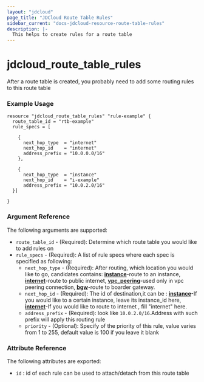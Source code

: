 ```yaml
---
layout: "jdcloud"
page_title: "JDCloud Route Table Rules"
sidebar_current: "docs-jdcloud-resource-route-table-rules"
description: |-
  This helps to create rules for a route table
---
```


# jdcloud\_route\_table\_rules

After a route table is created, you probably need to add some routing rules to this route table

### Example Usage

```hcl
resource "jdcloud_route_table_rules" "rule-example" {
  route_table_id = "rtb-example"
  rule_specs = [

    {
      next_hop_type  = "internet"
      next_hop_id    = "internet"
      address_prefix = "10.0.0.0/16"
    },

    {
      next_hop_type  = "instance"
      next_hop_id    = "i-example"
      address_prefix = "10.0.2.0/16"
  }]

}
```

### Argument Reference 

The following arguments are supported:

* `route_table_id` - \(Required\): Determine which route table you would like to add rules on
* `rule_specs` - \(Required\): A list of rule specs where each spec is specified as following:
  * `next_hop_type` - \(Required\): After routing, which location you would like to go, candidates contains:
    <u>**instance**</u>-route to an instance,
    <u>**internet**</u>-route to public internet,
    <u>**vpc_peering**</u>-used only in vpc peering connection,
    <u>**bgw**</u>-route to boarder gateway.
  * `next_hop_id` - \(Required\): The id of destination,it can be :
    <u>**instance**</u>-If you would like to a certain instance, leave its instance\_id here,
    <u>**internet**</u>-If you would like to route to internet , fill "internet" here.
  * `address_prefix` - \(Required\): look like `10.0.2.0/16`.Address with such prefix will apply this routing rule
  * `priority` - \(Optional\): Specify of the priority of this rule, value varies from 1 to 255, default value is 100 if you leave it blank

### Attribute Reference

The following attributes are exported:

* `id` : id of each rule can be used to attach/detach from this route table


